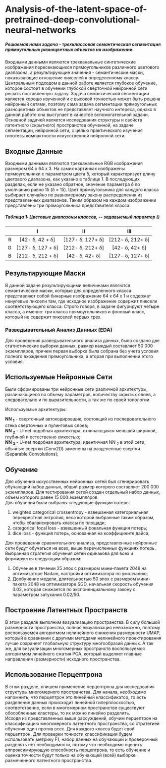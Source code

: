 # Analysis-of-the-latent-space-of-pretrained-deep-convolutional-neural-networks
##### Решаемая нами задача - трехклассовая семантическая сегментация прямоугольных разноцветных объектов на изображении.
Входными данными являются трехканальные синтетические изображения пересекающихся прямоугольников различного цветового диапазона, а результирующие значения - семантические маски, показывающие отношение пикселей к определенному классу. Центральным подходом в данной работе является глубокое обучение, которое состоит в обучении глубокой свёрточной нейронной сети решать поставленную задачу. 
Задача семантической сегментации является хорошо изученной и с высокой точностью может быть решена нейронный сетями, поэтому сама задача сегментации прямоугольных разноцветных объектов не представляет научного интереса, однако в данной работе она выступает в качестве вспомогательной задачи.
Основной задачей является исследования структуры и свойств латентного (скрытного) пространства обученной, на задаче сегментации, нейронной сети, с целью практического изучения гипотезы компактности искусственной нейронной сети.

## Входные Данные
Входными данными являются трехканальные RGB изображения размером 64 х 64 х 3. На самих картинках изображены прямоугольники с параметром цвета &delta;, который характеризует длину цветового диапазона, как указано в таблице 1. В последующих разделах, если не указано обратное, значение параметра &delta; по умолчанию равно 15 (&delta; = 15). Цвет прямоугольника для каждого класса выбирает случайно по равномерному закону распределения из представленных диапазонов. Таким образом на каждом изображении представлены три прямоугольника представителя класса. 
##### Таблица 1: Цветовые диапазоны классов, -- задавыемый парамтер ()   
|               |       I       |          II        |  III        | 
|--------------:| :-----------: |:------------------:| :----------:|
|       R       | [42- &delta;, 42 + &delta;]  | [127- &delta;, 127+ &delta;]       | [212- &delta;, 212+ &delta;]|
|       G       | [127- &delta;, 127 + &delta;]  | [212- &delta;, 212+ &delta;]       | [42- &delta;, 42+ &delta;]|
|       B       | [212- &delta;, 212 + &delta;]  | [42- &delta;, 42+ &delta;]       | [127- &delta;, 127+ &delta;]|

## Результирующие Маски 
В данной задаче результирующими величинами являются семантические маски, которые для определенного класса представляют собой бинарные изображение 64 х 64 х 1 и содержат ненулевые пиксели там, где исходное изображение содержит пиксели соответствующего класса.  Строго говоря, в задаче фигурируют четыре класса, а именно: три класса прямоугольников и фоновый класс, который не содержит пикселей первых трех. 
### Разведывательный Анализ Данных (EDA)
Для проведения разведывательного анализа данных, было создано две статистические выборки данных, размер каждый составляет 50 000 экземпляров, причем первая выборка была собрана без учета условия полного вхождения прямоугольника, а вторая при выполнении этого условия.

## Используемые Нейронные Сети 
Были сформированы три нейронные сети различной архитектуры, различающиеся по объему параметров, количеству скрытых слоев, а следовательно и по выразительности, а так же по своей топологии.

Используемые архитектуры:

**NN <sub>1</sub>** - сверточный автокодировщик, состоящий из последовательного стека сверточных и пулинговых слоев;  
**NN <sub>2</sub>** - U-net подобная архитектура, отличающаяся меньшей шириной, глубиной и естественно емкостью;  
**NN <sub>3</sub>** - U-net подобная архитектура, идентичная NN <sub>2</sub> в этой сети, обычные свертки (Conv2D) заменены на разделенные свертки (Separable Convolutions);

## Обучение 
Для обучения искусственных нейронных сетей был сгенерировать обучающий набор данных, общий размер которого составляет 200 000 экземпляров. Для тестирования сетей создан отдельный набор данных, объем которого равен 15 000 экземпляров.  
Для обучения были выбраны следующие функции потерь:  

1.   weighted categorical crossentropy - взвешанная категориальная перекрестная энтропия, веса которой выбранные таким образом, чтобы сбалансировать классы по площади;
2. categorical focal loss - взвешенный фокальная функция потерь;  
3. dice loss - функция потерь, основанная на коэффициенте дайса;  

Для проведения сравнительного анализа, представленные нейронные сети будут обучаться на всех, выше перечисленных функциях потерь.   
Выбранная стратегия обучения сетей одинакова для всех и формируется следующим образом:
1. Обучение в течении 25 эпох с размером мини-пакета 2048 на оптимизаторе Nadam, настройки оптимизатора по умолчанию;  
2. Дообучение модели, длительностью 50 эпох с размером мини-пакета 2048 на оптимизаторе SGD, начальная скорость обучения 0.02, которая снижается по экспоненциальному закону с параметром затухания 0.02/50.  

## Построение Латентных Пространств 
В этом разделе выполним визуализацию пространства. В силу большой размерности пространства, полная визуализация невозможно, поэтому воспользуемся алгоритмом нелинейного снижения размерности UMAP, который в сравнении с другими методами нелинейного проектирования лучше сохраняет глобальную структуру многообразий данных. А так же, для визуализации многомерных пространств воспользуемся алгоритмом линейного сжатия PCA, который выделяет главные направления (размерности) исходного пространства.

## Использование Перцептрона

В этом разделе, опишем применение перцептрона для исследования структуры многомерного пространства. Для начала, необходимо напомнить, что перцептрон это линейный классификатор, то есть разделение данных происходит линейной гиперплоскостью, соответственно, если в многомерном пространстве существуют обособленные кластеры, то их можно линейно разделить.  
Исходя из представленных выше рассуждений, обучим перцептрон на классификацию многомерного латентного пространства, со стратегией обучения один против всех. Для каждого класса будет свой перцептрон. Для проверки точности классификации будем использовать метрику F1, набор данных на обучающий и проверочный разделять нет необходимости, потому что необходимо оценить аппроксимирующую способность перцептрона, то есть обучение и оценка точности будут только на обучающей (всей) выборке размеченного латентного пространства.





